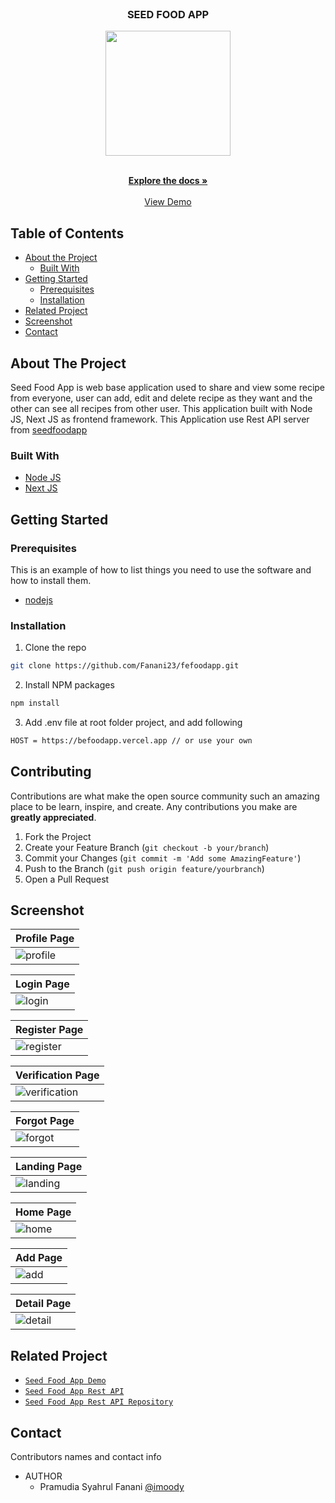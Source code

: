 <br />
<p align="center">

  <h3 align="center">SEED FOOD APP</h3>
  <p align="center">
    <image align="center" width="200" src='./public/demo/logo.png' />
  </p>

  <p align="center">
    <br />
    <a href="https://github.com/Fanani23/fefoodapp.git"><strong>Explore the docs »</strong></a>
    <br />
    <br />
    <a href="https://fefoodapp.vercel.app/">View Demo</a>
  </p>
</p>

<!-- TABLE OF CONTENTS -->

## Table of Contents

- [About the Project](#about-the-project)
  - [Built With](#built-with)
- [Getting Started](#getting-started)
  - [Prerequisites](#prerequisites)
  - [Installation](#installation)
- [Related Project](#related-project)
- [Screenshot](#screenshot)
- [Contact](#contact)

<!-- ABOUT THE PROJECT -->

## About The Project

Seed Food App is web base application used to share and view some recipe from everyone, user can add, edit and delete recipe as they want and the other can see all recipes from other user. This application built with Node JS, Next JS as frontend framework.
This Application use Rest API server from [seedfoodapp](https://befoodapp.vercel.app/)

### Built With

- [Node JS](https://nodejs.org/en/docs/)
- [Next JS](https://nextjs.org/)

<!-- GETTING STARTED -->

## Getting Started

### Prerequisites

This is an example of how to list things you need to use the software and how to install them.

- [nodejs](https://nodejs.org/en/download/)

### Installation

1. Clone the repo

```sh
git clone https://github.com/Fanani23/fefoodapp.git
```

2. Install NPM packages

```sh
npm install
```

3. Add .env file at root folder project, and add following

```sh
HOST = https://befoodapp.vercel.app // or use your own

```

<!-- CONTRIBUTING -->

## Contributing

Contributions are what make the open source community such an amazing place to be learn, inspire, and create. Any contributions you make are **greatly appreciated**.

1. Fork the Project
2. Create your Feature Branch (`git checkout -b your/branch`)
3. Commit your Changes (`git commit -m 'Add some AmazingFeature'`)
4. Push to the Branch (`git push origin feature/yourbranch`)
5. Open a Pull Request

<!-- SCREENSHOT -->

## Screenshot

| Profile Page                                                  |
| ------------------------------------------------------------- |
| ![profile](/public/demo/profilee.png?raw=true "Profile Page") |

| Login Page                                             |
| ------------------------------------------------------ |
| ![login](/public/demo/login.png?raw=true "Login Page") |

| Register Page                                                   |
| --------------------------------------------------------------- |
| ![register](/public/demo/register.png?raw=true "Register Page") |

| Verification Page                                                           |
| --------------------------------------------------------------------------- |
| ![verification](/public/demo/verification.png?raw=true "Verification Page") |

| Forgot Page                                               |
| --------------------------------------------------------- |
| ![forgot](/public/demo/forgot.png?raw=true "Forgot Page") |

| Landing Page                                                 |
| ------------------------------------------------------------ |
| ![landing](/public/demo/landing.png?raw=true "Landing Page") |

| Home Page                                           |
| --------------------------------------------------- |
| ![home](/public/demo/home.png?raw=true "Home Page") |

| Add Page                                         |
| ------------------------------------------------ |
| ![add](/public/demo/add.png?raw=true "Add Page") |

| Detail Page                                               |
| --------------------------------------------------------- |
| ![detail](/public/demo/detail.png?raw=true "Detail Page") |

<!-- RELATED PROJECT -->

## Related Project

- [`Seed Food App Demo`](https://fefoodapp.vercel.app/)
- [`Seed Food App Rest API`](https://befoodapp.vercel.app/)
- [`Seed Food App Rest API Repository`](https://github.com/Fanani23/fefoodapp.git)

<!-- CONTACT -->

## Contact

Contributors names and contact info

- AUTHOR
  - Pramudia Syahrul Fanani [@imoody](https://github.com/Fanani23/)
